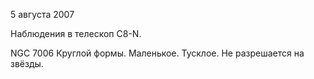 5 августа 2007

Наблюдения в телескоп C8-N.

NGC 7006
Круглой формы. Маленькое. Тусклое. Не разрешается на звёзды.